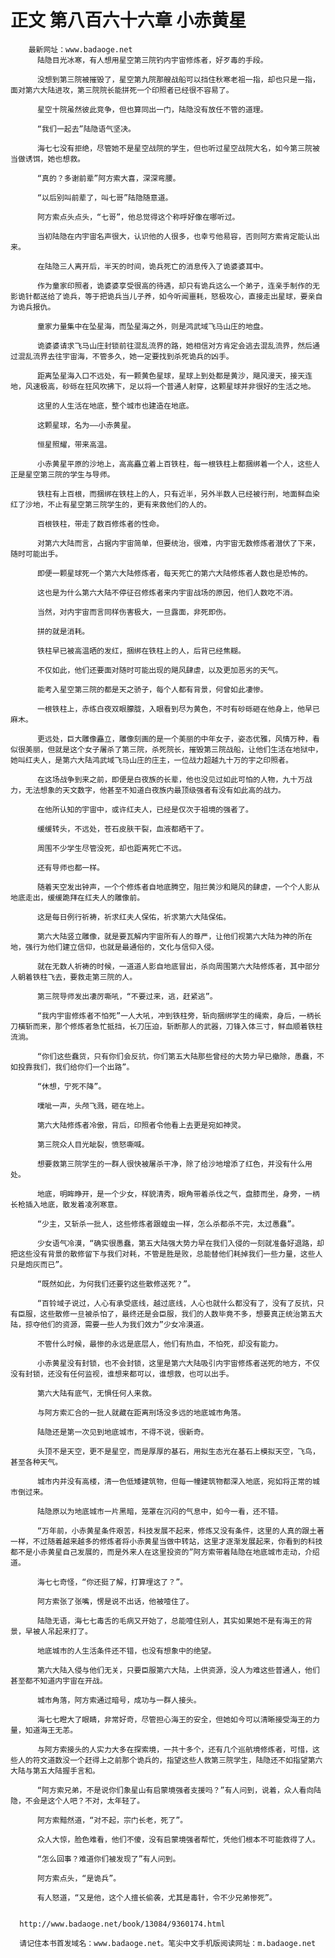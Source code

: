 # 正文 第八百六十六章 小赤黄星
        最新网址：www.badaoge.net
          陆隐目光冰寒，有人想用星空第三院钓内宇宙修炼者，好歹毒的手段。
      
          没想到第三院被摧毁了，星空第九院那艘战船可以挡住秋寒老祖一指，却也只是一指，面对第六大陆进攻，第三院院长能拼死一个印照者已经很不容易了。
      
          星空十院虽然彼此竞争，但也算同出一门，陆隐没有放任不管的道理。
      
          “我们一起去”陆隐语气坚决。
      
          海七七没有拒绝，尽管她不是星空战院的学生，但也听过星空战院大名，如今第三院被当做诱饵，她也想救。
      
          “真的？多谢前辈”阿方索大喜，深深弯腰。
      
          “以后别叫前辈了，叫七哥”陆隐随意道。
      
          阿方索点头点头，“七哥”，他总觉得这个称呼好像在哪听过。
      
          当初陆隐在内宇宙名声很大，认识他的人很多，也幸亏他易容，否则阿方索肯定能认出来。
      
          在陆隐三人离开后，半天的时间，诡兵死亡的消息传入了诡婆婆耳中。
      
          作为童家印照者，诡婆婆享受很高的待遇，却只有诡兵这么一个弟子，连亲手制作的无影诡针都送给了诡兵，等于把诡兵当儿子养，如今听闻噩耗，怒极攻心，直接走出星球，要亲自为诡兵报仇。
      
          童家力量集中在坠星海，而坠星海之外，则是鸿武域飞马山庄的地盘。
      
          诡婆婆请求飞马山庄封锁前往混乱流界的路，她相信对方肯定会逃去混乱流界，然后通过混乱流界去往宇宙海，不管多久，她一定要找到杀死诡兵的凶手。
      
          距离坠星海入口不远处，有一颗黄色星球，星球上到处都是黄沙，飓风漫天，接天连地，风速极高，砂砾在狂风吹拂下，足以将一个普通人射穿，这颗星球并非很好的生活之地。
      
          这里的人生活在地底，整个城市也建造在地底。
      
          这颗星球，名为——小赤黄星。
      
          恒星照耀，带来高温。
      
          小赤黄星平原的沙地上，高高矗立着上百铁柱，每一根铁柱上都捆绑着一个人，这些人正是星空第三院的学生与导师。
      
          铁柱有上百根，而捆绑在铁柱上的人，只有近半，另外半数人已经被行刑，地面鲜血染红了沙地，不止有星空第三院学生的，更有来救他们的人的。
      
          百根铁柱，带走了数百修炼者的性命。
      
          对第六大陆而言，占据内宇宙简单，但要统治，很难，内宇宙无数修炼者潜伏了下来，随时可能出手。
      
          即便一颗星球死一个第六大陆修炼者，每天死亡的第六大陆修炼者人数也是恐怖的。
      
          这也是为什么第六大陆不停征召修炼者来内宇宙战场的原因，他们人数吃不消。
      
          当然，对内宇宙而言同样伤害极大，一旦露面，非死即伤。
      
          拼的就是消耗。
      
          铁柱早已被高温晒的发红，捆绑在铁柱上的人，后背已经焦糊。
      
          不仅如此，他们还要面对随时可能出现的飓风肆虐，以及更加恶劣的天气。
      
          能考入星空第三院的都是天之骄子，每个人都有背景，何曾如此凄惨。
      
          一根铁柱上，赤练白夜双眼朦胧，入眼看到尽为黄色，不时有砂砾砸在他身上，他早已麻木。
      
          更远处，巨大雕像矗立，雕像刻画的是一个美丽的中年女子，姿态优雅，风情万种，看似很美丽，但就是这个女子屠杀了第三院，杀死院长，摧毁第三院战船，让他们生活在地狱中，她叫红夫人，是第六大陆鸿武域飞马山庄的庄主，一位战力超越九十万的宇之印照者。
      
          在这场战争到来之前，即便是白夜族的长辈，他也没见过如此可怕的人物，九十万战力，无法想象的天文数字，他甚至不知道白夜族内最顶级强者有没有如此高的战力。
      
          在他所认知的宇宙中，或许红夫人，已经是仅次于祖境的强者了。
      
          缓缓转头，不远处，苍石皮肤干裂，血液都晒干了。
      
          周围不少学生尽管没死，却也距离死亡不远。
      
          还有导师也都一样。
      
          随着天空发出钟声，一个个修炼者自地底腾空，阻拦黄沙和飓风的肆虐，一个个人影从地底走出，缓缓跪拜在红夫人的雕像前。
      
          这是每日例行祈祷，祈求红夫人保佑，祈求第六大陆保佑。
      
          第六大陆竖立雕像，就是要瓦解内宇宙所有人的尊严，让他们视第六大陆为神的所在地，强行为他们建立信仰，也就是最通俗的，文化与信仰入侵。
      
          就在无数人祈祷的时候，一道道人影自地底冒出，杀向周围第六大陆修炼者，其中部分人朝着铁柱飞去，要救走第三院的人。
      
          第三院导师发出凄厉嘶吼，“不要过来，逃，赶紧逃”。
      
          “我内宇宙修炼者不怕死”一人大吼，冲到铁柱旁，斩向捆绑学生的绳索，身后，一柄长刀橫斩而来，那个修炼者急忙抵挡，长刀压迫，斩断那人的武器，刀锋入体三寸，鲜血顺着铁柱流淌。
      
          “你们这些蠢货，只有你们会反抗，你们第五大陆那些曾经的大势力早已撤除，愚蠢，不如投靠我们，我们给你们一个出路”。
      
          “休想，宁死不降”。
      
          噗呲一声，头颅飞溅，砸在地上。
      
          第六大陆修炼者冷傲，背后，印照者令他看上去更是宛如神灵。
      
          第三院众人目光眦裂，愤怒嘶喊。
      
          想要救第三院学生的一群人很快被屠杀干净，除了给沙地增添了红色，并没有什么用处。
      
          地底，明眸睁开，是一个少女，样貌清秀，眼角带着杀伐之气，盘膝而坐，身旁，一柄长枪插入地底，散发着凌冽寒意。
      
          “少主，又斩杀一批人，这些修炼者跟蝗虫一样，怎么杀都杀不完，太过愚蠢”。
      
          少女语气冷漠，“确实很愚蠢，第五大陆强大势力早在我们入侵的一刻就准备好退路，却把这些没有背景的散修留下与我们对耗，不管是胜是败，总能替他们耗掉我们一些力量，这些人只是炮灰而已”。
      
          “既然如此，为何我们还要钓这些散修送死？”。
      
          “百铃域子说过，人心有承受底线，越过底线，人心也就什么都没有了，没有了反抗，只有臣服，这些散修一旦被杀怕了，最终还是会臣服，我们的人数毕竟不多，想要真正统治第五大陆，掠夺他们的资源，需要一些人为我们效力”少女冷漠道。
      
          不管什么时候，最惨的永远是底层人，他们有热血，不怕死，却没有能力。
      
          小赤黄星没有封锁，也不会封锁，这里是第六大陆吸引内宇宙修炼者送死的地方，不仅没有封锁，还没有任何监视，谁想来都可以，谁想救，也可以出手。
      
          第六大陆有底气，无惧任何人来救。
      
          与阿方索汇合的一批人就藏在距离刑场没多远的地底城市角落。
      
          陆隐还是第一次见到地底城市，不得不说，很新奇。
      
          头顶不是天空，更不是星空，而是厚厚的基石，用拟生态光在基石上模拟天空，飞鸟，甚至各种天气。
      
          城市内并没有高楼，清一色低矮建筑物，但每一幢建筑物都深入地底，宛如将正常的城市倒过来。
      
          陆隐原以为地底城市一片黑暗，笼罩在沉闷的气息中，如今一看，还不错。
      
          “万年前，小赤黄星条件艰苦，科技发展不起来，修炼又没有条件，这里的人真的跟土著一样，不过随着越来越多的修炼者将小赤黄星当做中转站，这里才逐渐发展起来，你看到的科技都不是小赤黄星自己发展的，而是外来人在这里投资的”阿方索带着陆隐在地底城市走动，介绍道。
      
          海七七奇怪，“你还挺了解，打算埋这了？”。
      
          阿方索张了张嘴，愣是说不出话，他被噎住了。
      
          陆隐无语，海七七毒舌的毛病又开始了，总能噎住别人，其实如果她不是有海王的背景，早被人吊起来打了。
      
          地底城市的人生活条件还不错，也没有想象中的绝望。
      
          第六大陆入侵与他们无关，只要臣服第六大陆，上供资源，没人为难这些普通人，他们甚至都不知道内宇宙在开战。
      
          城市角落，阿方索通过暗号，成功与一群人接头。
      
          海七七瞪大了眼睛，非常好奇，尽管担心海王的安全，但她如今可以清晰接受海王的力量，知道海王无恙。
      
          与阿方索接头的人实力大多在探索境，一共十多个，还有几个巡航境修炼者，可惜，这些人的符文道数没一个赶得上之前那个诡兵的，指望这些人救第三院学生，陆隐还不如指望第六大陆与第五大陆握手言和。
      
          “阿方索兄弟，不是说你们象星山有启蒙境强者支援吗？”有人问到，说着，众人看向陆隐，不会是这个人吧？不对，太年轻了。
      
          阿方索黯然道，“对不起，宗门长老，死了”。
      
          众人大惊，脸色难看，他们不傻，没有启蒙境强者帮忙，凭他们根本不可能救得了人。
      
          “怎么回事？难道你们被发现了”有人问到。
      
          阿方索点头，“是诡兵”。
      
          有人怒道，“又是他，这个人擅长偷袭，尤其是毒针，令不少兄弟惨死”。
      
      
      http://www.badaoge.net/book/13084/9360174.html
      
      请记住本书首发域名：www.badaoge.net。笔尖中文手机版阅读网址：m.badaoge.net